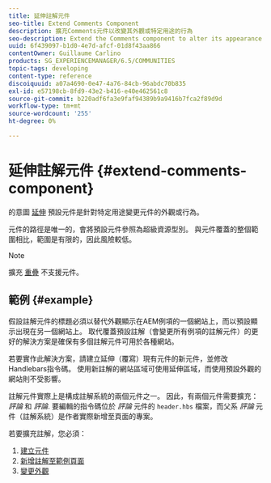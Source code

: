 ```yaml
---
title: 延伸註解元件
seo-title: Extend Comments Component
description: 擴充Comments元件以改變其外觀或特定用途的行為
seo-description: Extend the Comments component to alter its appearance or behavior for specific uses
uuid: 6f439097-b1d0-4e7d-afcf-01d8f43aa866
contentOwner: Guillaume Carlino
products: SG_EXPERIENCEMANAGER/6.5/COMMUNITIES
topic-tags: developing
content-type: reference
discoiquuid: a07a4690-0e47-4a76-84cb-96abdc70b835
exl-id: e57198cb-8fd9-43e2-b416-e40e462561c8
source-git-commit: b220adf6fa3e9faf94389b9a9416b7fca2f89d9d
workflow-type: tm+mt
source-wordcount: '255'
ht-degree: 0%

---
```


# 延伸註解元件  {#extend-comments-component}

的意圖 [延伸](client-customize.md#extensions) 預設元件是針對特定用途變更元件的外觀或行為。

元件的路徑是唯一的，會將預設元件參照為超級資源型別。 與元件覆蓋的整個範圍相比，範圍是有限的，因此風險較低。

>[!NOTE]
>
>擴充 [重疊](client-customize.md#overlays) 不支援元件。

## 範例 {#example}

假設註解元件的標題必須以替代外觀顯示在AEM例項的一個網站上，而以預設顯示出現在另一個網站上。 取代覆蓋預設註解（會變更所有例項的註解元件）的更好的解決方案是確保有多個註解元件可用於各種網站。

若要實作此解決方案，請建立延伸（覆寫）現有元件的新元件，並修改Handlebars指令碼。 使用新註解的網站區域可使用延伸區域，而使用預設外觀的網站則不受影響。

註解元件實際上是構成註解系統的兩個元件之一。 因此，有兩個元件需要擴充： *評論* 和 *評論*. 要編輯的指令碼位於 *評論* 元件的 `header.hbs` 檔案，而父系 *評論* 元件（註解系統）是作者實際新增至頁面的專案。

若要擴充註解，您必須：

1. [建立元件](extend-create-components.md)
1. [新增註解至範例頁面](extend-sample-page.md)
1. [變更外觀](extend-alter-appearance.md)

